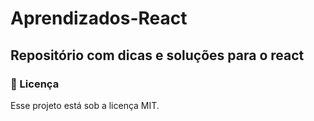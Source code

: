 # Aprendizados-React
## Repositório com dicas e soluções para o react

### :memo: Licença

Esse projeto está sob a licença MIT.
